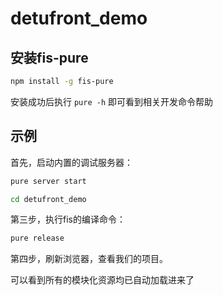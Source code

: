 detufront_demo
=====================================

## 安装fis-pure

```bash
npm install -g fis-pure
```

安装成功后执行 ``pure -h`` 即可看到相关开发命令帮助

## 示例

首先，启动内置的调试服务器：

```bash
pure server start
```


```bash
cd detufront_demo
```

第三步，执行fis的编译命令：

```bash
pure release
```

第四步，刷新浏览器，查看我们的项目。

可以看到所有的模块化资源均已自动加载进来了

